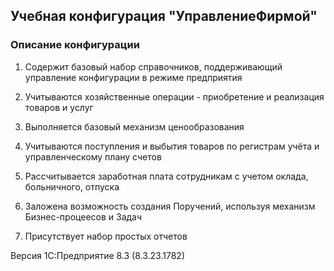 ﻿ ## Учебная конфигурация "УправлениеФирмой"

### Описание конфигурации

1. Содержит базовый набор справочников, поддерживающий управление конфигурации в режиме предприятия 

2. Учитываются хозяйственные операции - приобретение и реализация товаров и услуг

3. Выполняется базовый механизм ценообразования

4. Учитываются поступления и выбытия товаров по регистрам учёта и управленческому плану счетов

5. Рассчитывается заработная плата сотрудникам с учетом оклада, больничного, отпуска

6. Заложена возможность создания Поручений, используя механизм Бизнес-процеесов и Задач

7. Присутствует набор простых отчетов

Версия 1С:Предприятие 8.3 (8.3.23.1782) 

